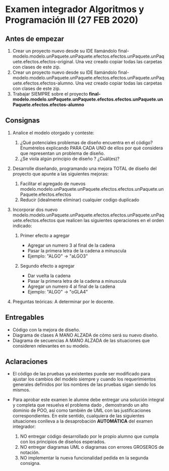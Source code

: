 # Examen integrador Algoritmos y Programación III (27 FEB 2020)

## Antes de empezar

1. Crear un proyecto nuevo desde su IDE llamándolo final-modelo.modelo.unPaquete.unPaquete.efectos.efectos.unPaquete.unPaquete.efectos.efectos-original. Una vez creado copiar todas las carpetas con
 clases de este zip.
2. Crear un proyecto nuevo desde su IDE llamándolo final-modelo.modelo.unPaquete.unPaquete.efectos.efectos.unPaquete.unPaquete.efectos.efectos-alumno. Una vez creado copiar todas las carpetas con
 clases de este zip.
3.  Trabajar SIEMPRE sobre el proyecto **final-modelo.modelo.unPaquete.unPaquete.efectos.efectos.unPaquete.unPaquete.efectos.efectos-alumno**

## Consignas

1. Analice el modelo otorgado y conteste:

	1. ¿Qué potenciales problemas de diseño encuentra en el código? Enumérelos explicando PARA CADA UNO de ellos por qué
	 considera que representan un problema de diseño.
	2. ¿Se viola algún principio de diseño ? ¿Cuál(es)? 

2. Desarrolle diseñando, programando una mejora TOTAL de diseño del proyecto que apunte a
 las siguientes mejoras:
 
    1. Facilitar el agregado de nuevos modelo.modelo.unPaquete.unPaquete.efectos.efectos.unPaquete.unPaquete.efectos.efectos
    2. Reducir (idealmente eliminar) cualquier codigo duplicado
    
3. Incorporar dos nuevo modelo.modelo.unPaquete.unPaquete.efectos.efectos.unPaquete.unPaquete.efectos.efectos que realicen las siguientes operaciones en el orden indicado:

    1. Primer efecto a agregar
        - Agregar un numero 3 al final de la cadena
        - Pasar la primera letra de la cadena a minuscula
        - Ejemplo: "ALGO" -> "aLGO3"

    2. Segundo efecto a agregar
        - Dar vuelta la cadena
        - Pasar la primera letra de la cadena a minuscula
        - Agregar un numero 4 al final de la cadena
        - Ejemplo: "ALGO" -> "oGLA4"
			
3. Preguntas teóricas: A determinar por le docente.

## Entregables
		
- Código con la mejora de diseño.
- Diagrama de clases A MANO ALZADA de cómo será su nuevo diseño.
- Diagrama de secuencias A MANO ALZADA de las situaciones que consideren relevantes en su modelo.

## Aclaraciones

- El código de las pruebas ya existentes puede ser modificado para ajustar los cambios del modelo siempre y cuando los
requerimientos generales definidos por los nombres de las pruebas sigan siendo los mismos.

- Para aprobar este examen le alumne debe entregar una solución integral y completa que resuelva el problema dado
,  demostrando un alto dominio de POO, así como también de UML con las justificaciones correspondientes.
En este sentido, cualquiera de las siguientes situaciones conlleva a la desaprobación **AUTOMÁTICA** del examen
 integrador:
	1. NO entregar código desarrollado por le propio alumno que cumpla con los principios de diseños esperados.
	2. NO entregar diagramas UML o diagramas con errores GROSEROS de notación.
	3. NO implementar la nueva funcionalidad pedida en la segunda consigna.

	
